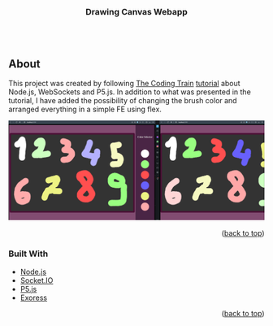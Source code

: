 <div id="top"></div>
<br />

  <h3 align="center">Drawing Canvas Webapp</h3>
<br /><br />


## About


This project was created by following [The Coding Train](https://www.youtube.com/channel/UCvjgXvBlbQiydffZU7m1_aw) [tutorial](https://www.youtube.com/watch?v=bjULmG8fqc8)  about Node.js, WebSockets and P5.js. 
In addition to what was presented in the tutorial, I have added the possibility of changing the brush color and arranged everything in a simple FE using flex.

![Demo Screenshot](https://github.com/DragosSHD/Drawing_Canvas_Webapp/blob/master/img/demo_screenshot.png)

<p align="right">(<a href="#top">back to top</a>)</p>

### Built With

* [Node.js](https://nodejs.org/en/)
* [Socket.IO](https://socket.io)
* [P5.js](https://p5js.org)
* [Exoress](https://expressjs.com)

<p align="right">(<a href="#top">back to top</a>)</p>
